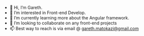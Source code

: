 - 👋 Hi, I’m Gareth.
- 👀 I’m interested in Front-end Develop.
- 🌱 I’m currently learning more about the Angular framework. 
- 💞️ I’m looking to collaborate on any front-end projects
- 📫 Best way to reach is via email @ gareth.matokazi@gmail.com

